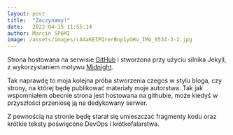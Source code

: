 ```yaml
---
layout: post
title:  "Zaczynamy!"
date:   2022-04-15 11:55:14
author: Marcin SP6MI
image: /assets/images/cA4aKEIPQrerBnp1yGHv_IMG_9534-3-2.jpg
---
```

Strona hostowana na serwisie [GitHub](https://github.com) i stworzona przy użyciu silnika Jekyll, z wykorzystaniem motywu [Midnight](https://github.com/pages-themes/midnight).

Tak naprawdę to moja kolejna próba stworzenia czegoś w stylu bloga, czy strony, na której będę publikować materiały moje autorstwa. Tak jak wspomniałem obecnie strona jest hostowana na githubie, może kiedyś w przyszłości przeniosę ją na dedykowany serwer.

Z pewnością na stronie będę starał się umieszczać fragmenty kodu oraz krótkie teksty poświęcone DevOps i krótkofalarstwa.
